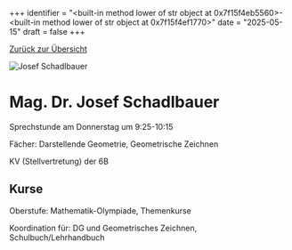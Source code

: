 
+++
identifier = "<built-in method lower of str object at 0x7f15f4eb5560>-<built-in method lower of str object at 0x7f15f4ef1770>"
date = "2025-05-15"
draft = false
+++

 [Zurück zur Übersicht](/schule/personen/)

<div class="row">
<div class="column">
<img src="/images/personal/Schadlbauer.jpg" alt="Josef Schadlbauer"> 
</div>
<div class="column">

# Mag. Dr. Josef Schadlbauer 

Sprechstunde am Donnerstag um 9:25-10:15

Fächer: Darstellende Geometrie,  Geometrische Zeichnen



KV (Stellvertretung) der 6B

## Kurse



Oberstufe: Mathematik-Olympiade,  Themenkurse

Koordination für: DG und Geometrisches Zeichnen, Schulbuch/Lehrhandbuch

</div>
</div> 

